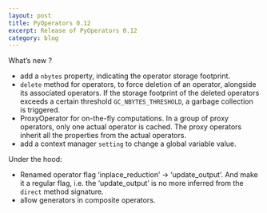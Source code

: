 ```yaml
---
layout: post
title: PyOperators 0.12
excerpt: Release of PyOperators 0.12
category: blog
---
```


What’s new ?

-   add a `nbytes` property, indicating the operator storage footprint.
-   `delete` method for operators, to force deletion of an operator,
    alongside its associated operators. If the storage footprint of the
    deleted operators exceeds a certain threshold `GC_NBYTES_THRESHOLD`,
    a garbage collection is triggered.
-   ProxyOperator for on-the-fly computations. In a group of proxy
    operators, only one actual operator is cached. The proxy operators
    inherit all the properties from the actual operators.
-   add a context manager `setting` to change a global variable value.

Under the hood:

-   Renamed operator flag ‘inplace\_reduction’ -\> ‘update\_output’. And
    make it a regular flag, i.e. the ‘update\_output’ is no more
    inferred from the `direct` method signature.
-   allow generators in composite operators.

